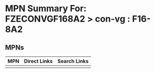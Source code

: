 



# MPN Summary For: FZECONVGF168A2 > con-vg : F16-8A2

## MPNs
  

|MPN|Direct Links|Search Links|
| :--- | :--- | :--- |
||||
